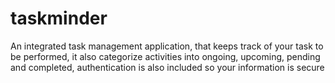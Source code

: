# taskminder
An integrated task management application, that keeps track of your task to be performed, it also categorize activities into ongoing, upcoming, pending and completed, authentication is also included so your information is secure

